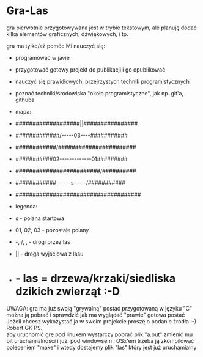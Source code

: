 # Gra-Las
gra pierwotnie przygotowywana jest w trybie tekstowym, ale planuję dodać kilka elementów graficznych, dźwiękowych, i tp. 

gra ma tylko/aż pomóc Mi nauczyć się: 
- programować w javie 
- przygotować gotowy projekt do publikacji i go opublikować 
- nauczyć się prawidłowych, przejrzystych technik programistycznych 
- poznać techniki/środowiska "około programistyczne", jak np. git'a, githuba 

- mapa: 
- ###################||################ 
- #############/-----03----\########### 
- ############/#############\########## 
- ###########02-------------01######### 
- ###########\##############/########## 
- ############\------s-----/########### 
- ##################################### 
- legenda: 
- s           - polana startowa 
- 01, 02, 03  - pozostałe polany 
- -, /, \,    - drogi przez las 
- ||          - droga wyjściowa z lasu 
- #           - las = drzewa/krzaki/siedliska dzikich zwierząt :-D 



UWAGA: 
gra ma już swoją "grywalną" postać przygotowaną w języku "C" 
można ją pobrać i sprawdzić jak ma wyglądać "prawie" gotowa postać 
Jeżeli chcesz wykożystać ja w swoim projekcie proszę o podanie źródła :-) 
Robert GK 
PS.  
aby uruchomić grę pod linuxem wystarczy pobrać plik "a.out" zmienić mu bit uruchamialności i już. 
pod windowsem i OSx'em trzeba ją zkompilować poleceniem "make" i wtedy dostajemy plik "las" który jest już uruchamialny 
